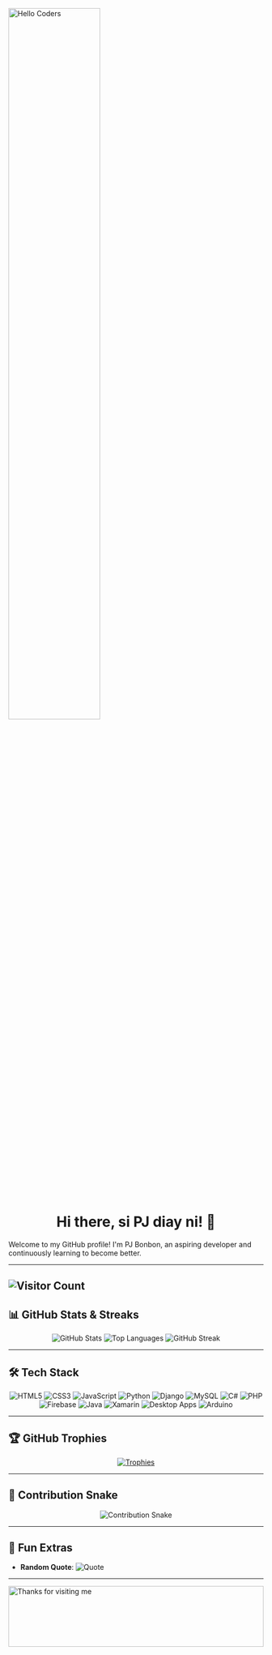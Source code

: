 <img align="center" src="https://miro.medium.com/v2/resize:fit:1400/1*mB6YLIGqIk1hTzU6Fb12zQ.gif" href="https://github.com/sp-xd" alt="Hello Coders" width="60%"/> <br> 
<h1 align="center">Hi there, si PJ diay ni! 👋</h1> 

Welcome to my GitHub profile! I'm PJ Bonbon, an aspiring developer and continuously learning to become better. 

---
  
![Visitor Count](https://visitor-badge.laobi.icu/badge?page_id=pjjj23)
---
 
## 📊 GitHub Stats & Streaks

<div align="center">
  
![GitHub Stats](https://github-readme-stats.vercel.app/api?username=pjjj23&show_icons=true&theme=radical&count_private=true)
![Top Languages](https://github-readme-stats.vercel.app/api/top-langs/?username=pjjj23&layout=compact&theme=radical)
![GitHub Streak](https://github-readme-streak-stats.herokuapp.com/?user=pjjj23&theme=radical)

</div>

---

## 🛠️ Tech Stack

<div align="center">

![HTML5](https://img.shields.io/badge/html5-%23E34F26.svg?style=for-the-badge&logo=html5&logoColor=white)
![CSS3](https://img.shields.io/badge/css3-%231572B6.svg?style=for-the-badge&logo=css3&logoColor=white)
![JavaScript](https://img.shields.io/badge/javascript-%23323330.svg?style=for-the-badge&logo=javascript&logoColor=%23F7DF1E)
![Python](https://img.shields.io/badge/python-%2314354C.svg?style=for-the-badge&logo=python&logoColor=white)
![Django](https://img.shields.io/badge/django-%23092E20.svg?style=for-the-badge&logo=django&logoColor=white)
![MySQL](https://img.shields.io/badge/mysql-%2300f.svg?style=for-the-badge&logo=mysql&logoColor=white) 
![C#](https://img.shields.io/badge/C%23-%23239120.svg?style=for-the-badge&logo=c-sharp&logoColor=white)
![PHP](https://img.shields.io/badge/php-%23777BB4.svg?style=for-the-badge&logo=php&logoColor=white)
![Firebase](https://img.shields.io/badge/firebase-%23039BE5.svg?style=for-the-badge&logo=firebase)
![Java](https://img.shields.io/badge/java-%23ED8B00.svg?style=for-the-badge&logo=java&logoColor=white)
![Xamarin](https://img.shields.io/badge/Xamarin-%230070C0.svg?style=for-the-badge&logo=xamarin&logoColor=white)
![Desktop Apps](https://img.shields.io/badge/Desktop%20Apps-%234A90E2.svg?style=for-the-badge&logo=windows&logoColor=white)
![Arduino](https://img.shields.io/badge/Arduino-%2300979D.svg?style=for-the-badge&logo=arduino&logoColor=white)


</div>

---

## 🏆 GitHub Trophies

<div align="center">
  
[![Trophies](https://github-profile-trophy.vercel.app/?username=pjjj23&theme=radical&row=1&column=6)](https://github.com/ryo-ma/github-profile-trophy)

</div>

---

## 🐍 Contribution Snake

<div align="center">
   
![Contribution Snake](https://raw.githubusercontent.com/pjjj23/pjjj23/main/snake.svg)


</div>

---

## 🖤 Fun Extras

 
 
- **Random Quote**: 
![Quote](https://quotes-github-readme.vercel.app/api?type=horizontal&theme=dark) 
--- 
<img height="120" alt="Thanks for visiting me" width="100%" src="https://raw.githubusercontent.com/BrunnerLivio/brunnerlivio/master/images/marquee.svg" /> 
